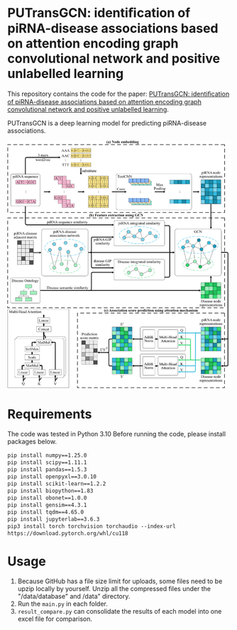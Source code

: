 # PUTransGCN: identiﬁcation of piRNA-disease associations based on attention encoding graph convolutional network and positive unlabelled learning

This repository contains the code for the paper: [PUTransGCN: identiﬁcation of piRNA-disease associations based on attention encoding graph convolutional network and positive unlabelled learning]().

PUTransGCN is a deep learning model for predicting piRNA-disease associations.

![Alt text](fig/flowchart.jpg?raw=true "PUTransGCN pipeline")


# Requirements

The code was tested in Python 3.10
Before running the code, please install packages below.
```
pip install numpy==1.25.0
pip install scipy==1.11.1
pip install pandas==1.5.3
pip install openpyxl==3.0.10
pip install scikit-learn==1.2.2
pip install biopython==1.83
pip install obonet==1.0.0
pip install gensim==4.3.1
pip install tqdm==4.65.0
pip install jupyterlab==3.6.3
pip3 install torch torchvision torchaudio --index-url https://download.pytorch.org/whl/cu118
```
# Usage

1. Because GitHub has a file size limit for uploads, some files need to be upzip locally by yourself.
Unzip all the compressed files under the "/data/database" and /data" directory.
2. Run the `main.py` in each folder.
3. `result_compare.py` can consolidate the results of each model into one excel file for comparison.